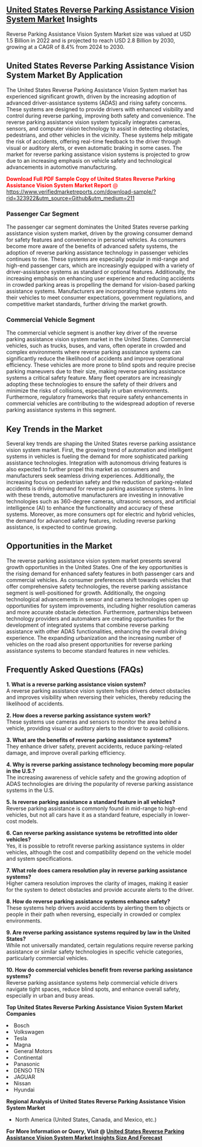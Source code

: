 <h2><a href="https://www.verifiedmarketreports.com/download-sample/?rid=323922&amp;utm_source=Github&amp;utm_medium=211" target="_blank">United States Reverse Parking Assistance Vision System Market</a> Insights</h2><p>Reverse Parking Assistance Vision System Market size was valued at USD 1.5 Billion in 2022 and is projected to reach USD 2.8 Billion by 2030, growing at a CAGR of 8.4% from 2024 to 2030.</p><p><h2>United States Reverse Parking Assistance Vision System Market By Application</h2>The United States Reverse Parking Assistance Vision System market has experienced significant growth, driven by the increasing adoption of advanced driver-assistance systems (ADAS) and rising safety concerns. These systems are designed to provide drivers with enhanced visibility and control during reverse parking, improving both safety and convenience. The reverse parking assistance vision system typically integrates cameras, sensors, and computer vision technology to assist in detecting obstacles, pedestrians, and other vehicles in the vicinity. These systems help mitigate the risk of accidents, offering real-time feedback to the driver through visual or auditory alerts, or even automatic braking in some cases. The market for reverse parking assistance vision systems is projected to grow due to an increasing emphasis on vehicle safety and technological advancements in automotive manufacturing.<p><span class=""><span style="color: #ff0000;"><strong>Download Full PDF Sample Copy of United States Reverse Parking Assistance Vision System Market Report</strong> @ </span><a href="https://www.verifiedmarketreports.com/download-sample/?rid=323922&amp;utm_source=Github&amp;utm_medium=211" target="_blank">https://www.verifiedmarketreports.com/download-sample/?rid=323922&amp;utm_source=Github&amp;utm_medium=211</a></span></p><h3>Passenger Car Segment</h3>The passenger car segment dominates the United States reverse parking assistance vision system market, driven by the growing consumer demand for safety features and convenience in personal vehicles. As consumers become more aware of the benefits of advanced safety systems, the adoption of reverse parking assistance technology in passenger vehicles continues to rise. These systems are especially popular in mid-range and high-end passenger cars, which are increasingly equipped with a variety of driver-assistance systems as standard or optional features. Additionally, the increasing emphasis on enhancing user experience and reducing accidents in crowded parking areas is propelling the demand for vision-based parking assistance systems. Manufacturers are incorporating these systems into their vehicles to meet consumer expectations, government regulations, and competitive market standards, further driving the market growth.<h3>Commercial Vehicle Segment</h3>The commercial vehicle segment is another key driver of the reverse parking assistance vision system market in the United States. Commercial vehicles, such as trucks, buses, and vans, often operate in crowded and complex environments where reverse parking assistance systems can significantly reduce the likelihood of accidents and improve operational efficiency. These vehicles are more prone to blind spots and require precise parking maneuvers due to their size, making reverse parking assistance systems a critical safety feature. Many fleet operators are increasingly adopting these technologies to ensure the safety of their drivers and minimize the risks of collisions, especially in urban environments. Furthermore, regulatory frameworks that require safety enhancements in commercial vehicles are contributing to the widespread adoption of reverse parking assistance systems in this segment.<h2>Key Trends in the Market</h2>Several key trends are shaping the United States reverse parking assistance vision system market. First, the growing trend of automation and intelligent systems in vehicles is fueling the demand for more sophisticated parking assistance technologies. Integration with autonomous driving features is also expected to further propel this market as consumers and manufacturers seek seamless driving experiences. Additionally, the increasing focus on pedestrian safety and the reduction of parking-related accidents is driving demand for reverse parking assistance systems. In line with these trends, automotive manufacturers are investing in innovative technologies such as 360-degree cameras, ultrasonic sensors, and artificial intelligence (AI) to enhance the functionality and accuracy of these systems. Moreover, as more consumers opt for electric and hybrid vehicles, the demand for advanced safety features, including reverse parking assistance, is expected to continue growing.<h2>Opportunities in the Market</h2>The reverse parking assistance vision system market presents several growth opportunities in the United States. One of the key opportunities is the rising demand for enhanced safety features in both passenger cars and commercial vehicles. As consumer preferences shift towards vehicles that offer comprehensive safety technologies, the reverse parking assistance segment is well-positioned for growth. Additionally, the ongoing technological advancements in sensor and camera technologies open up opportunities for system improvements, including higher resolution cameras and more accurate obstacle detection. Furthermore, partnerships between technology providers and automakers are creating opportunities for the development of integrated systems that combine reverse parking assistance with other ADAS functionalities, enhancing the overall driving experience. The expanding urbanization and the increasing number of vehicles on the road also present opportunities for reverse parking assistance systems to become standard features in new vehicles.<h2>Frequently Asked Questions (FAQs)</h2><p><b>1. What is a reverse parking assistance vision system?</b><br> A reverse parking assistance vision system helps drivers detect obstacles and improves visibility when reversing their vehicles, thereby reducing the likelihood of accidents.</p><p><b>2. How does a reverse parking assistance system work?</b><br> These systems use cameras and sensors to monitor the area behind a vehicle, providing visual or auditory alerts to the driver to avoid collisions.</p><p><b>3. What are the benefits of reverse parking assistance systems?</b><br> They enhance driver safety, prevent accidents, reduce parking-related damage, and improve overall parking efficiency.</p><p><b>4. Why is reverse parking assistance technology becoming more popular in the U.S.?</b><br> The increasing awareness of vehicle safety and the growing adoption of ADAS technologies are driving the popularity of reverse parking assistance systems in the U.S.</p><p><b>5. Is reverse parking assistance a standard feature in all vehicles?</b><br> Reverse parking assistance is commonly found in mid-range to high-end vehicles, but not all cars have it as a standard feature, especially in lower-cost models.</p><p><b>6. Can reverse parking assistance systems be retrofitted into older vehicles?</b><br> Yes, it is possible to retrofit reverse parking assistance systems in older vehicles, although the cost and compatibility depend on the vehicle model and system specifications.</p><p><b>7. What role does camera resolution play in reverse parking assistance systems?</b><br> Higher camera resolution improves the clarity of images, making it easier for the system to detect obstacles and provide accurate alerts to the driver.</p><p><b>8. How do reverse parking assistance systems enhance safety?</b><br> These systems help drivers avoid accidents by alerting them to objects or people in their path when reversing, especially in crowded or complex environments.</p><p><b>9. Are reverse parking assistance systems required by law in the United States?</b><br> While not universally mandated, certain regulations require reverse parking assistance or similar safety technologies in specific vehicle categories, particularly commercial vehicles.</p><p><b>10. How do commercial vehicles benefit from reverse parking assistance systems?</b><br> Reverse parking assistance systems help commercial vehicle drivers navigate tight spaces, reduce blind spots, and enhance overall safety, especially in urban and busy areas.</p></p><p><strong>Top United States Reverse Parking Assistance Vision System Market Companies</strong></p><div data-test-id=""><p><li>Bosch</li><li> Volkswagen</li><li> Tesla</li><li> Magna</li><li> General Motors</li><li> Continental</li><li> Panasonic</li><li> DENSO TEN</li><li> JAGUAR</li><li> Nissan</li><li> Hyundai</li></p><div><strong>Regional Analysis of&nbsp;United States Reverse Parking Assistance Vision System Market</strong></div><ul><li dir="ltr"><p dir="ltr">North America&nbsp;(United States, Canada, and Mexico, etc.)</p></li></ul><p><strong>For More Information or Query, Visit @&nbsp;</strong><strong><a href="https://www.verifiedmarketreports.com/product/reverse-parking-assistance-vision-system-market/?utm_source=Github&amp;utm_medium=211" target="_blank">United States Reverse Parking Assistance Vision System Market Insights Size And Forecast</a></strong></p></div>
